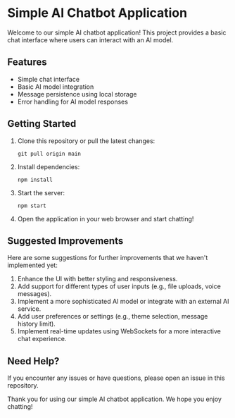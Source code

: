 # Simple AI Chatbot Application

Welcome to our simple AI chatbot application! This project provides a basic chat interface where users can interact with an AI model.

## Features

- Simple chat interface
- Basic AI model integration
- Message persistence using local storage
- Error handling for AI model responses

## Getting Started

1. Clone this repository or pull the latest changes:
   ```
   git pull origin main
   ```

2. Install dependencies:
   ```
   npm install
   ```

3. Start the server:
   ```
   npm start
   ```

4. Open the application in your web browser and start chatting!

## Suggested Improvements

Here are some suggestions for further improvements that we haven't implemented yet:

1. Enhance the UI with better styling and responsiveness.
2. Add support for different types of user inputs (e.g., file uploads, voice messages).
3. Implement a more sophisticated AI model or integrate with an external AI service.
4. Add user preferences or settings (e.g., theme selection, message history limit).
5. Implement real-time updates using WebSockets for a more interactive chat experience.

## Need Help?

If you encounter any issues or have questions, please open an issue in this repository.

Thank you for using our simple AI chatbot application. We hope you enjoy chatting!

